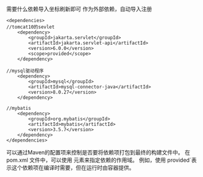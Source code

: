 需要什么依赖导入坐标刷新即可
作为外部依赖，自动导入注册
```
<dependencies>
//tomcat10的sevlet
    <dependency>
        <groupId>jakarta.servlet</groupId>
        <artifactId>jakarta.servlet-api</artifactId>
        <version>6.0.0</version>
        <scope>provided</scope>
    </dependency>

//mysql驱动程序
    <dependency>
        <groupId>mysql</groupId>
        <artifactId>mysql-connector-java</artifactId>
        <version>8.0.27</version>
    </dependency>

//mybatis
    <dependency>
        <groupId>org.mybatis</groupId>
        <artifactId>mybatis</artifactId>
        <version>3.5.7</version>
    </dependency>
</dependencies>
```

可以通过Maven的配置项来控制是否要将依赖项打包到最终的构建文件中。
在 pom.xml 文件中，可以使用 <scope>元素来指定依赖的作用域。
例如，使用 <scope>provided</scope>`表示这个依赖项在编译时需要，但在运行时由容器提供。

